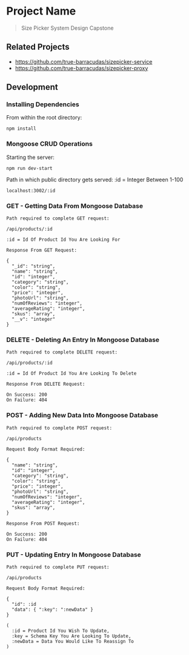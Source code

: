 # Project Name

> Size Picker System Design Capstone

## Related Projects

- https://github.com/true-barracudas/sizepicker-service
- https://github.com/true-barracudas/sizepicker-proxy

## Development

### Installing Dependencies

From within the root directory:

```
npm install
```

### Mongoose CRUD Operations

Starting the server:

```
npm run dev-start
```

Path in which public directory gets served:
:id = Integer Between 1-100

```
localhost:3002/:id
```

### GET - Getting Data From Mongoose Database

```
Path required to complete GET request:

/api/products/:id

:id = Id Of Product Id You Are Looking For

Response From GET Request:

{
  "_id": "string",
  "name": "string",
  "id": "integer",
  "category": "string",
  "color": "string",
  "price": "integer",
  "photoUrl": "string",
  "numOfReviews": "integer",
  "averageRating": "integer",
  "skus": "array",
  "__v": "integer"
}
```

### DELETE - Deleting An Entry In Mongoose Database

```
Path required to complete DELETE request:

/api/products/:id

:id = Id Of Product Id You Are Looking To Delete

Response From DELETE Request:

On Success: 200
On Failure: 404
```

### POST - Adding New Data Into Mongoose Database

```
Path required to complete POST request:

/api/products

Request Body Format Required:

{
  "name": "string",
  "id": "integer",
  "category": "string",
  "color": "string",
  "price": "integer",
  "photoUrl": "string",
  "numOfReviews": "integer",
  "averageRating": "integer",
  "skus": "array",
}

Response From POST Request:

On Success: 200
On Failure: 404
```

### PUT - Updating Entry In Mongoose Database

```
Path required to complete PUT request:

/api/products

Request Body Format Required:

{
  "id": :id
  "data": { ":key": ":newData" }
}

(
  :id = Product Id You Wish To Update,
  :key = Schema Key You Are Looking To Update,
  :newData = Data You Would Like To Reassign To
)
```
